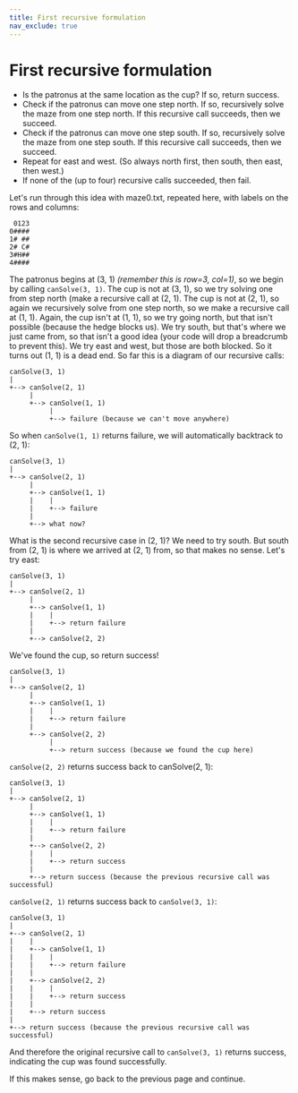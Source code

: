 ```yaml
---
title: First recursive formulation
nav_exclude: true
---
```


# First recursive formulation

- Is the patronus at the same location as the cup? If so, return success.
- Check if the patronus can move one step north. If so, recursively solve the maze from one step north. If this recursive call succeeds, then we succeed.
- Check if the patronus can move one step south. If so, recursively solve the maze from one step south. If this recursive call succeeds, then we succeed.
- Repeat for east and west.  (So always north first, then south, then east, then west.)
- If none of the (up to four) recursive calls succeeded, then fail.

Let's run through this idea with maze0.txt, repeated here, with labels on the rows and columns:

```
 0123
0####
1# ##
2# C#
3#H##
4####
```

The patronus begins at (3, 1) *(remember this is row=3, col=1)*, so we begin by calling `canSolve(3, 1)`. The cup is not at (3, 1), so we try solving one from step north (make a recursive call at (2, 1). The cup is not at (2, 1), so again we recursively solve from one step north, so we make a recursive call at (1, 1). Again, the cup isn't at (1, 1), so we try going north, but that isn't possible (because the hedge blocks us). We try south, but that's where we just came from, so that isn't a good idea (your code will drop a breadcrumb to prevent this). We try east and west, but those are both blocked. So it turns out (1, 1) is a dead end. So far this is a diagram of our recursive calls:

```
canSolve(3, 1)
|
+--> canSolve(2, 1)
     |
     +--> canSolve(1, 1)
          |
          +--> failure (because we can't move anywhere)
```

So when `canSolve(1, 1)` returns failure, we will automatically backtrack to (2, 1):

```
canSolve(3, 1)
|
+--> canSolve(2, 1)
     |
     +--> canSolve(1, 1)
     |    |
     |    +--> failure 
     |
     +--> what now?
```

What is the second recursive case in (2, 1)? We need to try south. But south from (2, 1) is where we arrived at (2, 1) from, so that makes no sense. Let's try east:

```
canSolve(3, 1)
|
+--> canSolve(2, 1)
     |
     +--> canSolve(1, 1)
     |    |
     |    +--> return failure 
     |
     +--> canSolve(2, 2)
```

We've found the cup, so return success!

```
canSolve(3, 1)
|
+--> canSolve(2, 1)
     |
     +--> canSolve(1, 1)
     |    |
     |    +--> return failure 
     |
     +--> canSolve(2, 2)
          |
          +--> return success (because we found the cup here)
```

`canSolve(2, 2)` returns success back to canSolve(2, 1):

```
canSolve(3, 1)
|
+--> canSolve(2, 1)
     |
     +--> canSolve(1, 1)
     |    |
     |    +--> return failure 
     |
     +--> canSolve(2, 2)
     |    |
     |    +--> return success 
     |
     +--> return success (because the previous recursive call was successful)
```

`canSolve(2, 1)` returns success back to `canSolve(3, 1)`:

```
canSolve(3, 1)
|
+--> canSolve(2, 1)
|    |
|    +--> canSolve(1, 1)
|    |    |
|    |    +--> return failure 
|    |
|    +--> canSolve(2, 2)
|    |    |
|    |    +--> return success 
|    |
|    +--> return success 
|
+--> return success (because the previous recursive call was successful)
```

And therefore the original recursive call to `canSolve(3, 1)` returns success, indicating the cup was found successfully.

If this makes sense, go back to the previous page and continue.
